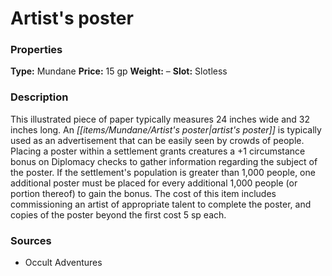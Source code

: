 ﻿---
Title: "Artist's poster"
Type: "Mundane"
Price: "15 gp"
Weight: "–"
Slot: "Slotless"
Description: |
  "This illustrated piece of paper typically measures 24 inches wide and 32 inches long. An artist's poster is typically used as an advertisement that can be easily seen by crowds of people. Placing a poster within a settlement grants creatures a +1 circumstance bonus on Diplomacy checks to gather information regarding the subject of the poster. If the settlement's population is greater than 1,000 people, one additional poster must be placed for every additional 1,000 people (or portion thereof) to gain the bonus. The cost of this item includes commissioning an artist of appropriate talent to complete the poster, and copies of the poster beyond the first cost 5 sp each."
Sources: "['Occult Adventures']"
---

# Artist's poster

### Properties

**Type:** Mundane **Price:** 15 gp **Weight:** – **Slot:** Slotless

### Description

This illustrated piece of paper typically measures 24 inches wide and 32 inches long. An _[[items/Mundane/Artist's poster|artist's poster]]_ is typically used as an advertisement that can be easily seen by crowds of people. Placing a poster within a settlement grants creatures a +1 circumstance bonus on Diplomacy checks to gather information regarding the subject of the poster. If the settlement's population is greater than 1,000 people, one additional poster must be placed for every additional 1,000 people (or portion thereof) to gain the bonus. The cost of this item includes commissioning an artist of appropriate talent to complete the poster, and copies of the poster beyond the first cost 5 sp each.

### Sources

* Occult Adventures